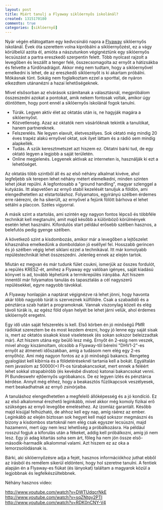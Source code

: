 ```yaml
---
layout: post
title: Miért tanulj a Flyaway siklóernyős iskolánál?
created: 1315170180
comments: true
categories: [siklóernyő]
---
```

Nyár végén ellátogattam egy kedvcsináló napra a <a href="http://flyaway.hu">Flyaway</a> siklóernyős iskolánál. Évek óta szerettem volna kipróbálni a siklóernyőzést, ez a vágy körülbelül azóta él, amióta a nászutunkon végignéztünk egy siklóernyős lecsúszást a partra ereszkedő szerpentin felett. Több nyolcast rajzolt a levegőben és leszállt a tenger felé, összecsomagolta az ernyőt a hátizsákba és felvette a fürdőnadrágot. Akkor még nem tudtam, hogy a siklóernyővel emelkedni is lehet, de az ereszkedő siklóernyőt is ki akartam próbálni. Mókásnak tűnt. Sokáig nem foglalkoztam ezzel a sporttal, de nyáron elkezdtem utánanézni a hazai lehetőségeknek.

Mivel elsősorban az elvárások számítanak a választásnál, megpróbálom összeszedni azokat a pontokat, amik nekem fontosak voltak, amikor úgy döntöttem, hogy pont ennél a siklóernyős iskolánál fogok tanulni.
<ul>
<li><span>Túrák.</span> Legyen aktív élet az oktatás után is, ne hagyják magára a siklóernyőst.</li>
<li><span>Közvetlenség.</span> Azaz az oktatók nem vásárlóknak tekintik a tanulókat, hanem partnereknek.</li>
<li><span>Felszerelés</span>. Ne legyen elavult, életveszélyes. Sok oktató még mindig 20 éves trapéz alakú ernyővel oktat, sok ilyet láttam és a rádió sem mindig alapkellék.</li>
<li><span>Tudás.</span> A szűk keresztmetszet azt hiszem ez. Oktatni bárki tud, de egy oktató legyen a legjobb a saját területén.</li>
<li><span>Online megjelenés.</span> Legyenek aktívak az interneten is, használják ki ezt a lehetőséget.</li>
</ul>

Az oktatás több szintből áll és az első néhány alkalmat kivéve, ahol legfeljebb sík terepen lehet néhány métert elemelkedni, minden szinten lehet jókat repülni. A legfontosabb a "ground handling", magyar szlenggel a kutyázás. Itt alapvetően az ernyő stabil kezelését tanuljuk a földön, ami elengedhetetlen az elstartoláshoz. Folyamatos, egyirányú szélben érdemes erre ráérezni, de ha sikerült, az ernyővel a fejünk fölött bárhova el lehet sétálni a placcon. Széles vigyorral.

A másik szint a startolás, ami szintén egy nagyon fontos lépcső és többféle technikát kell megtanulni, amit majd később a különböző körülmények esetén lehet használni. Kifordulós start például erősebb szélben hasznos, a belefutós pedig gyenge szélben.

A következő szint a kisdombozás, amikor már a levegőben a lejtőszelet kihasználva emelkedünk a domboldalon jó eséllyel fel. Hosszabb gerincen és jó szélben végig lehet siklani ezzel a technikával. Itt már komolyabb repüléstechnikát lehet összeszedni. Jelenleg ennek az elején tartok.

Miután ez megvan és már tudunk fület csukni, ismerjük az összes fordulót, a repülés KRESZ-ét, amihez a Flyaway egy valóban igényes, saját kiadású könyvet is ad, tovább léphetünk a termikrepülés irányába. Azt hiszem innentől már folyamatos tanulás és tapasztalás a cél nagyszerű repülésekkel, egyre nagyobb távokkal.

A Flyaway honlapján a naptárat végignézve rá lehet jönni, hogy havonta akár több nagyobb túrát is szerveznek külföldre. Csak a szabadidő és a pénztárca szab határt a programoknak. Vannak viszonylag közeli és elég távoli túrák is, az egész föld olyan helyét be lehet járni velük, ahol érdemes siklóernyőt eregetni.

Egy idő után saját felszerelés is kell. Első körben én jó minőségű PMR rádiókat szereztem be és most kezdem érezni, hogy jó lenne egy saját sisak is, mert az oktatós sisakok kissé viseletesek (és sokan sokszor beleizzadtak már). Azt hiszem utána egy beülő lesz még. Ernyőt én 2-esig nem veszek, mivel ahogy kiszámoltam, olcsóbb a Flyaway-től bérelni "DHV1-2"-es ernyőt az átmeneti időszakban, amíg a tudásom nem elég egy 2-es ernyőhöz. Ami még nagyon fontos az a jó minőségű bakancs. Rengeteg gyaloglást kell kibírnia és a földetéréseknél tartania kell a bokát. Egyáltalán nem javaslom az 50000(+) Ft-os túrabakancsokat, mert ennek a feléért lehet sokkal strapabíróbb (és kevésbé divatos) katonai bakancsokat venni. Pl Bundeswehr ejtőernyős ugróbakancs. De ez legyen ízlés és pénztárca kérdése. Annyit még ehhez, hogy a beakasztós fűzőkapcsok veszélyesek, mert beakadhatnak az ernyő zsinórjaiba.

A tanuláshoz elengedhetetlen a megfelelő állóképesség és a jó kondíció. Ez az első alkalommal érezhető leginkább, mivel akkor még komoly fizikai erő szükséges az ernyő levegőbe emeléséhez. Az izomláz garantált. Később majd kisújjal felhúzható, de ahhoz kell egy nap, amíg ráérez az ember. Leginkább az elején biztosan sok hegyet kell majd sokszor megmászni és bizony a kisdombos startoknál nem elég csak egyszer lecsúszni, majd hazamenni, mert úgy nem lesz lehetőség a próbálkozásra. Ha például rosszul fogjuk a kiforulás után a fékeket, addig kell próbálkozni, amíg jó nem lesz. Egy jó adag kitartás soha sem árt, főleg ha nem jön össze első-második-harmadik alkalommal valami. Azt hiszem ez az oka a lemorzsolódásnak is.

Bárki, aki siklóernyőzésre adja a fejét, hasznos információkhoz juthat ebből az írásból és remélem sikerül eldönteni, hogy hol szeretne tanulni. A fentiek alapján én a Flyaway-es fiúkat (és lányokat) találtam a magyarok közül a legjobbnak és legfelkészültebbnek.

Néhány hasznos video:

http://www.youtube.com/watch?v=DWTUdqcrNkE
http://www.youtube.com/watch?v=sqZNtgy2PTI
http://www.youtube.com/watch?v=RDK0nCNY-V4
